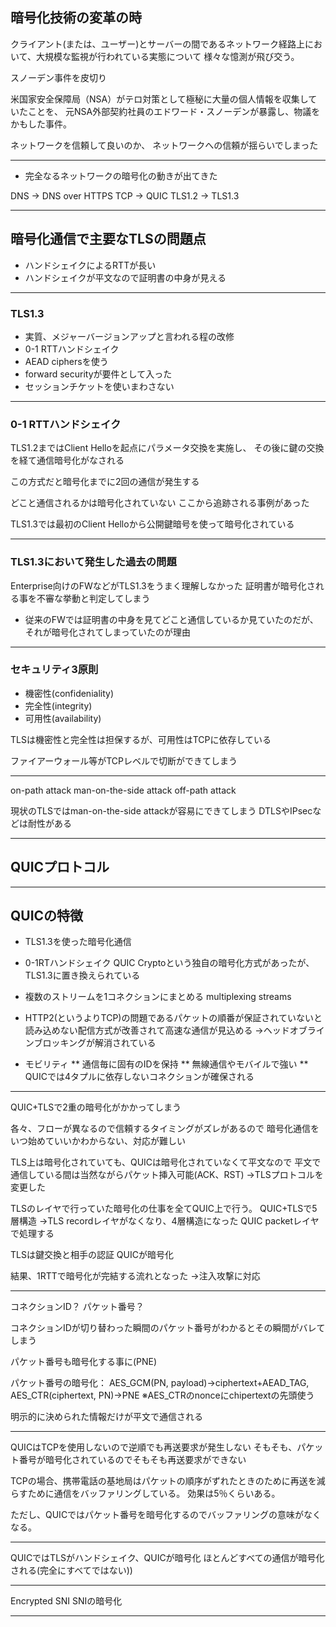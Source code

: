 ## 暗号化技術の変革の時

クライアント(または、ユーザー)とサーバーの間であるネットワーク経路上において、大規模な監視が行われている実態について
様々な憶測が飛び交う。

スノーデン事件を皮切り

米国家安全保障局（NSA）がテロ対策として極秘に大量の個人情報を収集していたことを、
元NSA外部契約社員のエドワード・スノーデンが暴露し、物議をかもした事件。

ネットワークを信頼して良いのか、
ネットワークへの信頼が揺らいでしまった

---

* 完全なるネットワークの暗号化の動きが出てきた

DNS → DNS over HTTPS
TCP → QUIC
TLS1.2 → TLS1.3

---

## 暗号化通信で主要なTLSの問題点
* ハンドシェイクによるRTTが長い
* ハンドシェイクが平文なので証明書の中身が見える

---

### TLS1.3

* 実質、メジャーバージョンアップと言われる程の改修
* 0-1 RTTハンドシェイク
* AEAD ciphersを使う
* forward securityが要件として入った
* セッションチケットを使いまわさない

---

### 0-1 RTTハンドシェイク

TLS1.2まではClient Helloを起点にパラメータ交換を実施し、
その後に鍵の交換を経て通信暗号化がなされる

この方式だと暗号化までに2回の通信が発生する

どこと通信されるかは暗号化されていない
ここから追跡される事例があった


TLS1.3では最初のClient Helloから公開鍵暗号を使って暗号化されている

---

### TLS1.3において発生した過去の問題

Enterprise向けのFWなどがTLS1.3をうまく理解しなかった
証明書が暗号化される事を不審な挙動と判定してしまう
* 従来のFWでは証明書の中身を見てどこと通信しているか見ていたのだが、それが暗号化されてしまっていたのが理由

---

### セキュリティ3原則

* 機密性(confideniality)
* 完全性(integrity)
* 可用性(availability)

TLSは機密性と完全性は担保するが、可用性はTCPに依存している

ファイアーウォール等がTCPレベルで切断ができてしまう

---

on-path attack
man-on-the-side attack
off-path attack

現状のTLSではman-on-the-side attackが容易にできてしまう
DTLSやIPsecなどは耐性がある

---

## QUICプロトコル


---

## QUICの特徴
* TLS1.3を使った暗号化通信
* 0-1RTハンドシェイク
QUIC Cryptoという独自の暗号化方式があったが、TLS1.3に置き換えられている

* 複数のストリームを1コネクションにまとめる multiplexing streams 
* HTTP2(というよりTCP)の問題であるパケットの順番が保証されていないと読み込めない配信方式が改善されて高速な通信が見込める
→ヘッドオブラインブロッキングが解消されている
* モビリティ
** 通信毎に固有のIDを保持
** 無線通信やモバイルで強い
** QUICでは4タプルに依存しないコネクションが確保される

---

QUIC+TLSで2重の暗号化がかかってしまう

各々、フローが異なるので信頼するタイミングがズレがあるので
暗号化通信をいつ始めていいかわからない、対応が難しい

TLS上は暗号化されていても、QUICは暗号化されていなくて平文なので
平文で通信している間は当然ながらパケット挿入可能(ACK、RST)
→TLSプロトコルを変更した

TLSのレイヤで行っていた暗号化の仕事を全てQUIC上で行う。
QUIC+TLSで5層構造
→TLS recordレイヤがなくなり、4層構造になった
QUIC packetレイヤで処理する

TLSは鍵交換と相手の認証
QUICが暗号化

結果、1RTTで暗号化が完結する流れとなった
→注入攻撃に対応

---

コネクションID？
パケット番号？

コネクションIDが切り替わった瞬間のパケット番号がわかるとその瞬間がバレてしまう

パケット番号も暗号化する事に(PNE)

パケット番号の暗号化：
AES_GCM(PN, payload)→ciphertext+AEAD_TAG, AES_CTR(ciphertext, PN)→PNE
※AES_CTRのnonceにchipertextの先頭使う

明示的に決められた情報だけが平文で通信される 

---

QUICはTCPを使用しないので逆順でも再送要求が発生しない
そもそも、パケット番号が暗号化されているのでそもそも再送要求ができない

TCPの場合、携帯電話の基地局はパケットの順序がずれたときのために再送を減らすために通信をバッファリングしている。
効果は5％くらいある。

ただし、QUICではパケット番号を暗号化するのでバッファリングの意味がなくなる。

---
QUICではTLSがハンドシェイク、QUICが暗号化
ほとんどすべての通信が暗号化される(完全にすべてではない))




---

Encrypted SNI
SNIの暗号化





---